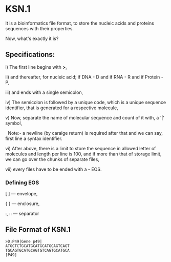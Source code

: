 # KSN.1
It is a bioinformatics file format, to store the nucleic acids and proteins sequences with their properties.

Now, what's exactly it is?

Specifications:
---------------

i) The first line begins with <b>></b>,

ii) and thereafter, for nucleic acid; if DNA - D and if RNA - R and if Protein - P,

iii) and ends with a single semicolon,

iv) The semicolon is followed by a unique code, which is a unique sequence identifier, that is generated for a respective molecule,

v) Now, separate the name of molecular sequence and count of it with, a '|' symbol,
   
   Note:- a newline (by caraige return) is required after that and we can say, first line a syntax identifier.

vi) After above, there is a limit to store the sequence in allowed letter of molecules and length per line is 100,
    and if more than that of storage limit, we can go over the chunks of separate files,

vii) every files have to be ended with a - EOS.

### Defining EOS
[ ] — envelope,

{ } — enclosure,

:, :: — separator

File Format of KSN.1
--------------------
```
>D;P49|Gene p49|
ATGCTCTGCATGCATGCATGCAGTCAGT
TGCAGTGCATGCAGTGTCAGTGCATGCA
[P49]
```
